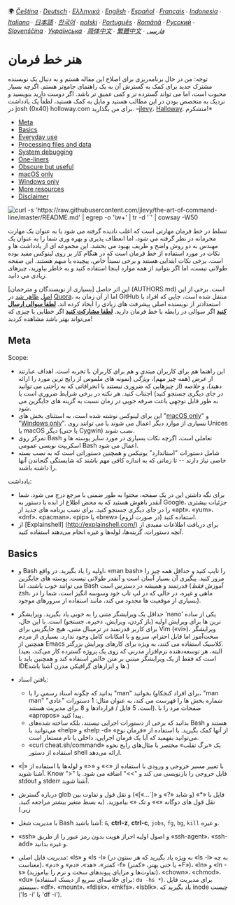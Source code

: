 🌍
*[Čeština](README-cs.md) ∙ [Deutsch](README-de.md) ∙ [Ελληνικά](README-el.md) ∙ [English](README.md) ∙ [Español](README-es.md) ∙ [Français](README-fr.md) ∙ [Indonesia](README-id.md) ∙ [Italiano](README-it.md) ∙ [日本語](README-ja.md) ∙ [한국어](README-ko.md) ∙ [polski](README-pl.md) ∙ [Português](README-pt.md) ∙ [Română](README-ro.md) ∙ [Русский](README-ru.md) ∙ [Slovenščina](README-sl.md) ∙ [Українська](README-uk.md) ∙ [简体中文](README-zh.md) ∙ [繁體中文](README-zh-Hant.md) ∙ [فارسی](README-fa.md)*


# هنر خط فرمان

توجه: من در حال برنامه‌ریزی برای اصلاح این مقاله هستم و به دنبال یک نویسنده مشترک جدید برای کمک به گسترش آن به یک راهنمای جامع‌تر هستم. اگرچه بسیار محبوب است، اما می تواند گسترده تر و کمی عمیق تر باشد. اگر دوست دارید بنویسید و نزدیک به متخصص بودن در این مطالب هستید و مایل به کمک هستید، لطفاً یک یادداشت در josh (0x40) holloway.com برای من بگذارید. –[jlevy](https://github.com/jlevy)، [Halloway](https://www.holloway.com). متشکرم!*

- [Meta](#meta)
- [Basics](#basics)
- [Everyday use](#everyday-use)
- [Processing files and data](#processing-files-and-data)
- [System debugging](#system-debugging)
- [One-liners](#one-liners)
- [Obscure but useful](#obscure-but-useful)
- [macOS only](#macos-only)
- [Windows only](#windows-only)
- [More resources](#more-resources)
- [Disclaimer](#disclaimer)

![curl -s 'https://raw.githubusercontent.com/jlevy/the-art-of-command-line/master/README.md' | egrep -o '`\w+`' | tr -d '`' | cowsay -W50](cowsay.png)


تسلط در خط فرمان مهارتی است که اغلب نادیده گرفته می شود یا به عنوان یک مهارت محرمانه در نظر گرفته می شود، اما انعطاف پذیری و بهره وری شما را به عنوان یک مهندس به دو روش واضح و ظریف بهبود می بخشد. این مجموعه ای از یادداشت ها و نکات در مورد استفاده از خط فرمان است که در هنگام کار بر روی لینوکس مفید بوده است. برخی نکات ابتدایی هستند و برخی نسبتاً خاص، پیچیده یا مبهم هستند. این صفحه طولانی نیست، اما اگر بتوانید از همه موارد اینجا استفاده کنید و به خاطر بیاورید، چیزهای زیادی می دانید.

این اثر حاصل [بسیاری از نویسندگان و مترجمان] (AUTHORS.md) است.
برخی از این
[اصل](http://www.quora.com/What-are-some-lesser-known-but-useful-Unix-commands)
[ظاهر شد](http://www.quora.com/What-are-the-the-best-full-Swiss-army-knife-one-liners-on-Unix)
در [Quora](http://www.quora.com/What-are-some-time-saving-tips-that-every-Linux-user-should-know)،
اما از آن زمان به GitHub منتقل شده است، جایی که افراد با استعدادتر از نویسنده اصلی پیشرفت های زیادی را ایجاد کرده اند.
[**لطفاً سوالی ارسال کنید**](https://airtable.com/shrzMhx00YiIVAWJg) اگر سوالی در رابطه با خط فرمان دارید. [**لطفا مشارکت کنید**](/CONTRIBUTING.md) اگر خطایی یا چیزی که می‌تواند بهتر باشد مشاهده کردید!

## Meta

Scope:

- این راهنما هم برای کاربران مبتدی و هم برای کاربران با تجربه است. اهداف عبارتند از *عرض* (همه چیز مهم)، *ویژگی* (نمونه های ملموس از رایج ترین مورد را ارائه دهید)، و *خلاصه* (از چیزهایی که ضروری نیستند یا انحرافاتی که به راحتی می توانید در جای دیگری جستجو کنید) اجتناب کنید. هر نکته در برخی شرایط ضروری است یا به طور قابل توجهی باعث صرفه جویی در زمان نسبت به گزینه های جایگزین می شود.
- این برای لینوکس نوشته شده است، به استثنای بخش های "[macOS only](#macos-only)" و "[Windows only](#windows-only)". بسیاری از موارد دیگر اعمال می شوند یا می توانند روی Unices یا macOS دیگر (یا حتی Cygwin) نصب شوند.
- تمرکز روی Bash تعاملی است، اگرچه نکات بسیاری در مورد سایر پوسته ها و اسکریپت نویسی عمومی Bash اعمال می شود.
- شامل دستورات "استاندارد" یونیکس و همچنین دستوراتی است که به نصب بسته خاصی نیاز دارند -- تا زمانی که به اندازه کافی مهم باشند که شایستگی گنجاندن آنها را داشته باشند.

یادداشت: 

- برای نگه داشتن این در یک صفحه، محتوا به طور ضمنی با مرجع درج می شود. شما آنقدر باهوش هستید که به محض اطلاع از ایده یا دستور به Google، جزئیات بیشتری را در جای دیگری جستجو کنید. برای نصب برنامه های جدید از «apt»، «yum»، «dnf»، «pacman»، «pip» یا «brew» (در صورت لزوم) استفاده کنید.
- از [Explainshell] (http://explainshell.com/) برای دریافت اطلاعات مفیدی از آنچه دستورات، گزینه‌ها، لوله‌ها و غیره انجام می‌دهند استفاده کنید.


## Basics

- و Bash اولیه را یاد بگیرید. در واقع، «man bash» را تایپ کنید و حداقل همه چیز را مرور کنید. پیگیری آن بسیار آسان است و آنقدر طولانی نیست. پوسته های جایگزین می توانند خوب باشند، اما Bash قدرتمند و همیشه در دسترس است (آموزش *فقط* zsh، ماهی و غیره، در حالی که در لپ تاپ خود وسوسه انگیز است، شما را در بسیاری از موقعیت ها محدود می کند، مانند استفاده از سرورهای موجود).

- حداقل یک ویرایشگر متنی را به خوبی یاد بگیرید. ویرایشگر 'nano' یکی از ساده ترین ها برای ویرایش اولیه (باز کردن، ویرایش، ذخیره، جستجو) است. با این حال، برای کاربر قدرتمند در ترمینال متنی، هیچ جایگزینی برای Vim («vi»)، ویرایشگر سخت‌آموز اما قابل احترام، سریع و با امکانات کامل وجود ندارد. بسیاری از مردم همچنین از Emacs کلاسیک استفاده می کنند، به ویژه برای کارهای ویرایش بزرگتر. (البته، هر توسعه‌دهنده نرم‌افزار مدرنی که روی یک پروژه گسترده کار می‌کند، بعید است که فقط از یک ویرایشگر مبتنی بر متن خالص استفاده کند و همچنین باید با IDE‌ها و ابزارهای گرافیکی مدرن آشنا باشد.)

- یافتن اسناد:
  - بدانید که چگونه اسناد رسمی را با "man" بخوانید (برای افراد کنجکاو، "man man" شماره بخش ها را فهرست می کند، به عنوان مثال: 1 دستورات "عادی" است، 5 فایل / قراردادها و 8 برای مدیریت هستند). صفحات مرد را با «apropos» پیدا کنید.
  - بدانید که برخی از دستورات اجرایی نیستند، بلکه ساخته شده‌های Bash هستند و می‌توانید با «help» و «help -d» از آنها کمک بگیرید. با استفاده از «فرمان نوع» می‌توانید بفهمید که آیا یک فرمان اجرایی، داخلی یا نام مستعار است.
  - «curl cheat.sh/command» یک «برگ تقلب» مختصر با مثال‌های رایج نحوه استفاده از دستور shell ارائه می‌دهد.

- با تغییر مسیر خروجی و ورودی با استفاده از «>» و «<» و لوله‌ها با استفاده از «|» آشنا شوید. Know ">" فایل خروجی را بازنویسی می کند و ">>" اضافه می شود. با stdout و stderr آشنا شوید.

- درباره گسترش glob فایل با «*» (و شاید «?» و «[`...»]») و نقل قول و تفاوت بین نقل قول های دوگانه «»» و تک «» بیاموزید. (به بسط متغیر بیشتر مراجعه کنید. زیر.)

- با مدیریت شغل Bash آشنا باشید: `&`, **ctrl-z**, **ctrl-c**, `jobs`, `fg`, `bg`, `kill` و غیره.

- «ssh» و اصول اولیه احراز هویت بدون رمز عبور را از طریق «ssh-agent»، «ssh-add» و غیره بدانید.

- مدیریت فایل اصلی: «ls» و «ls -l» (به ویژه یاد بگیرید که هر ستون در «ls -l» به چه معناست)، «کمتر»، «هد»، «دم» و «دم -f» (یا حتی بهتر، «کمتر +F»)، «ln» و «ln -s» (تفاوت‌ها و مزایای پیوندهای سخت و نرم را بیاموزید)، «chown»، «chmod»، «du» (برای خلاصه‌ای سریع از دیسک استفاده: `du -hs *`). برای مدیریت فایل سیستم، «df»، «mount»، «fdisk»، «mkfs»، «lsblk». یاد بگیرید که inode چیست ('ls -i' یا 'df -i').